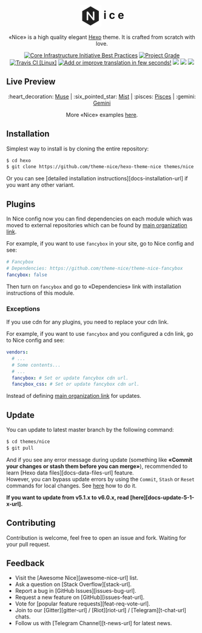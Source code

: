 # <div align="center"><a title="Nice website repository" href="https://github.com/theme-next/theme-next.org"><img align="center" width="56" height="56" src="https://raw.githubusercontent.com/theme-next/hexo-theme-next/master/source/images/logo.svg?sanitize=true"></a> i c e</div>

<p align="center">«Nice» is a high quality elegant <a href="http://hexo.io">Hexo</a> theme. It is crafted from scratch with love.</p>

<p align="center">
  <a href="https://bestpractices.coreinfrastructure.org/projects/2625"><img src="https://bestpractices.coreinfrastructure.org/projects/2625/badge" title="Core Infrastructure Initiative Best Practices"></a>
  <a href="https://www.codacy.com/app/theme-nice/hexo-theme-nice?utm_source=github.com&amp;utm_medium=referral&amp;utm_content=theme-nice/hexo-theme-nice&amp;utm_campaign=Badge_Grade"><img src="https://api.codacy.com/project/badge/Grade/72f7fe7609c2438a92069f448e5a341a" title="Project Grade"></a>
  <a href="https://travis-ci.org/theme-nice/hexo-theme-nice?branch=master"><img src="https://travis-ci.org/theme-nice/hexo-theme-nice.svg?branch=master" title="Travis CI [Linux]"></a>
  <a href="https://i18n.theme-nice.org"><img src="https://d322cqt584bo4o.cloudfront.net/theme-nice/localized.svg" title="Add or improve translation in few seconds!"></a>
  <a href="https://github.com/theme-nice/hexo-theme-nice/releases"><img src="https://badge.fury.io/gh/theme-nice%2Fhexo-theme-nice.svg"></a>
  <a href="http://hexo.io"><img src="https://img.shields.io/badge/hexo-%3E%3D%203.5.0-blue.svg"></a>
  <a href="https://github.com/theme-nice/hexo-theme-nice/blob/master/LICENSE.md"><img src="https://img.shields.io/badge/license-%20AGPL-blue.svg"></a>
</p>

## Live Preview

<p align="center">
:heart_decoration: <a href="https://muse.theme-nice.org">Muse</a> | :six_pointed_star: <a href="https://mist.theme-nice.org">Mist</a> | :pisces: <a href="https://pisces.theme-nice.org">Pisces</a> | :gemini: <a href="https://theme-nice.org">Gemini</a>
</p>

<p align="center">More «Nice» examples <a href="https://github.com/iissnan/hexo-theme-nice/issues/119">here</a>.</p>

## Installation

Simplest way to install is by cloning the entire repository:

   ```sh
   $ cd hexo
   $ git clone https://github.com/theme-nice/hexo-theme-nice themes/nice
   ```

Or you can see [detailed installation instructions][docs-installation-url] if you want any other variant.

## Plugins

In Nice config now you can find dependencies on each module which was moved to external repositories which can be found by [main organization link](https://github.com/theme-nice).

For example, if you want to use `fancybox` in your site, go to Nice config and see:

```yml
# Fancybox
# Dependencies: https://github.com/theme-nice/theme-nice-fancybox
fancybox: false
```

Then turn on `fancybox` and go to «Dependencies» link with installation instructions of this module.

### Exceptions

If you use cdn for any plugins, you need to replace your cdn link.

For example, if you want to use `fancybox` and you configured a cdn link, go to Nice config and see:

```yml
vendors:
  # ...
  # Some contents...
  # ...
  fancybox: # Set or update fancybox cdn url.
  fancybox_css: # Set or update fancybox cdn url.
```

Instead of defining [main organization link](https://github.com/theme-nice) for updates.

## Update

You can update to latest master branch by the following command:

```sh
$ cd themes/nice
$ git pull
```

And if you see any error message during update (something like **«Commit your changes or stash them before you can merge»**), recommended to learn [Hexo data files][docs-data-files-url] feature.\
However, you can bypass update errors by using the `Commit`, `Stash` or `Reset` commands for local changes. See [here](https://stackoverflow.com/a/15745424/5861495) how to do it.

**If you want to update from v5.1.x to v6.0.x, read [here][docs-update-5-1-x-url].**

## Contributing

Contribution is welcome, feel free to open an issue and fork. Waiting for your pull request.

## Feedback

* Visit the [Awesome Nice][awesome-nice-url] list.
* Ask a question on [Stack Overflow][stack-url].
* Report a bug in [GitHub Issues][issues-bug-url].
* Request a new feature on [GitHub][issues-feat-url].
* Vote for [popular feature requests][feat-req-vote-url].
* Join to our [Gitter][gitter-url] / [Riot][riot-url] / [Telegram][t-chat-url] chats.
* Follow us with [Telegram Channel][t-news-url] for latest news.